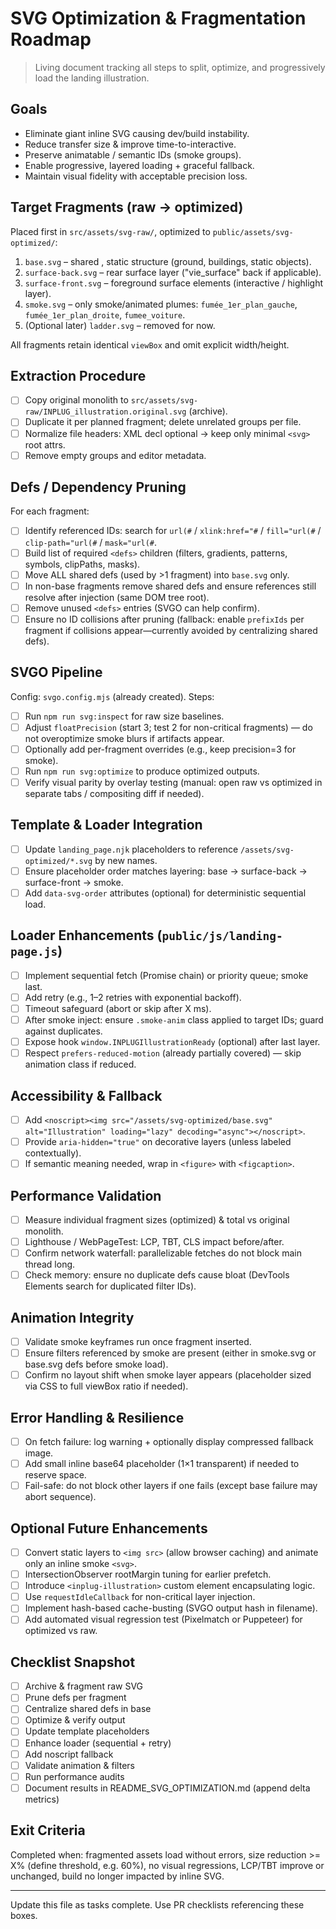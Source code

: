 # SVG Optimization & Fragmentation Roadmap

> Living document tracking all steps to split, optimize, and progressively load the landing illustration.

## Goals
- Eliminate giant inline SVG causing dev/build instability.
- Reduce transfer size & improve time-to-interactive.
- Preserve animatable / semantic IDs (smoke groups).
- Enable progressive, layered loading + graceful fallback.
- Maintain visual fidelity with acceptable precision loss.

## Target Fragments (raw → optimized)
Placed first in `src/assets/svg-raw/`, optimized to `public/assets/svg-optimized/`:
1. `base.svg` – shared <defs>, static structure (ground, buildings, static objects).
2. `surface-back.svg` – rear surface layer ("vie_surface" back if applicable).
3. `surface-front.svg` – foreground surface elements (interactive / highlight layer).
4. `smoke.svg` – only smoke/animated plumes: `fumée_1er_plan_gauche`, `fumée_1er_plan_droite`, `fumee_voiture`.
5. (Optional later) `ladder.svg` – removed for now.

All fragments retain identical `viewBox` and omit explicit width/height.

## Extraction Procedure
- [ ] Copy original monolith to `src/assets/svg-raw/INPLUG_illustration.original.svg` (archive).
- [ ] Duplicate it per planned fragment; delete unrelated groups per file.
- [ ] Normalize file headers: XML decl optional → keep only minimal `<svg>` root attrs.
- [ ] Remove empty groups and editor metadata.

## Defs / Dependency Pruning
For each fragment:
- [ ] Identify referenced IDs: search for `url(#` / `xlink:href="#` / `fill="url(#` / `clip-path="url(#` / `mask="url(#`.
- [ ] Build list of required `<defs>` children (filters, gradients, patterns, symbols, clipPaths, masks).
- [ ] Move ALL shared defs (used by >1 fragment) into `base.svg` only.
- [ ] In non-base fragments remove shared defs and ensure references still resolve after injection (same DOM tree root).
- [ ] Remove unused `<defs>` entries (SVGO can help confirm).
- [ ] Ensure no ID collisions after pruning (fallback: enable `prefixIds` per fragment if collisions appear—currently avoided by centralizing shared defs).

## SVGO Pipeline
Config: `svgo.config.mjs` (already created).
Steps:
- [ ] Run `npm run svg:inspect` for raw size baselines.
- [ ] Adjust `floatPrecision` (start 3; test 2 for non-critical fragments) — do not overoptimize smoke blurs if artifacts appear.
- [ ] Optionally add per-fragment overrides (e.g., keep precision=3 for smoke).
- [ ] Run `npm run svg:optimize` to produce optimized outputs.
- [ ] Verify visual parity by overlay testing (manual: open raw vs optimized in separate tabs / compositing diff if needed).

## Template & Loader Integration
- [ ] Update `landing_page.njk` placeholders to reference `/assets/svg-optimized/*.svg` by new names.
- [ ] Ensure placeholder order matches layering: base → surface-back → surface-front → smoke.
- [ ] Add `data-svg-order` attributes (optional) for deterministic sequential load.

## Loader Enhancements (`public/js/landing-page.js`)
- [ ] Implement sequential fetch (Promise chain) or priority queue; smoke last.
- [ ] Add retry (e.g., 1–2 retries with exponential backoff).
- [ ] Timeout safeguard (abort or skip after X ms).
- [ ] After smoke inject: ensure `.smoke-anim` class applied to target IDs; guard against duplicates.
- [ ] Expose hook `window.INPLUGIllustrationReady` (optional) after last layer.
- [ ] Respect `prefers-reduced-motion` (already partially covered) — skip animation class if reduced.

## Accessibility & Fallback
- [ ] Add `<noscript><img src="/assets/svg-optimized/base.svg" alt="Illustration" loading="lazy" decoding="async"></noscript>`.
- [ ] Provide `aria-hidden="true"` on decorative layers (unless labeled contextually).
- [ ] If semantic meaning needed, wrap in `<figure>` with `<figcaption>`.

## Performance Validation
- [ ] Measure individual fragment sizes (optimized) & total vs original monolith.
- [ ] Lighthouse / WebPageTest: LCP, TBT, CLS impact before/after.
- [ ] Confirm network waterfall: parallelizable fetches do not block main thread long.
- [ ] Check memory: ensure no duplicate defs cause bloat (DevTools Elements search for duplicated filter IDs).

## Animation Integrity
- [ ] Validate smoke keyframes run once fragment inserted.
- [ ] Ensure filters referenced by smoke are present (either in smoke.svg or base.svg defs before smoke load).
- [ ] Confirm no layout shift when smoke layer appears (placeholder sized via CSS to full viewBox ratio if needed).

## Error Handling & Resilience
- [ ] On fetch failure: log warning + optionally display compressed fallback image.
- [ ] Add small inline base64 placeholder (1×1 transparent) if needed to reserve space.
- [ ] Fail-safe: do not block other layers if one fails (except base failure may abort sequence).

## Optional Future Enhancements
- [ ] Convert static layers to `<img src>` (allow browser caching) and animate only an inline smoke `<svg>`.
- [ ] IntersectionObserver rootMargin tuning for earlier prefetch.
- [ ] Introduce `<inplug-illustration>` custom element encapsulating logic.
- [ ] Use `requestIdleCallback` for non-critical layer injection.
- [ ] Implement hash-based cache-busting (SVGO output hash in filename).
- [ ] Add automated visual regression test (Pixelmatch or Puppeteer) for optimized vs raw.

## Checklist Snapshot
- [ ] Archive & fragment raw SVG
- [ ] Prune defs per fragment
- [ ] Centralize shared defs in base
- [ ] Optimize & verify output
- [ ] Update template placeholders
- [ ] Enhance loader (sequential + retry)
- [ ] Add noscript fallback
- [ ] Validate animation & filters
- [ ] Run performance audits
- [ ] Document results in README_SVG_OPTIMIZATION.md (append delta metrics)

## Exit Criteria
Completed when: fragmented assets load without errors, size reduction >= X% (define threshold, e.g. 60%), no visual regressions, LCP/TBT improve or unchanged, build no longer impacted by inline SVG.

---
Update this file as tasks complete. Use PR checklists referencing these boxes.
